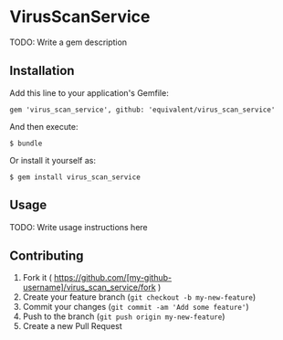# VirusScanService

TODO: Write a gem description

## Installation

Add this line to your application's Gemfile:

    gem 'virus_scan_service', github: 'equivalent/virus_scan_service'

And then execute:

    $ bundle

Or install it yourself as:

    $ gem install virus_scan_service

## Usage

TODO: Write usage instructions here

## Contributing

1. Fork it ( https://github.com/[my-github-username]/virus_scan_service/fork )
2. Create your feature branch (`git checkout -b my-new-feature`)
3. Commit your changes (`git commit -am 'Add some feature'`)
4. Push to the branch (`git push origin my-new-feature`)
5. Create a new Pull Request
